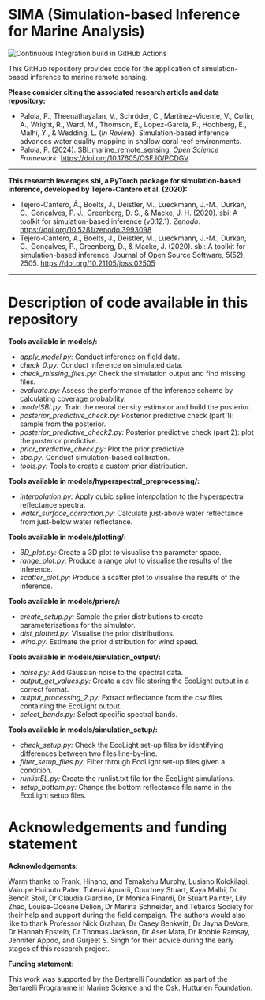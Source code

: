 # SIMA (Simulation-based Inference for Marine Analysis)

![Continuous Integration build in GitHub Actions](https://github.com/pirtapalola/seascapeRS/workflows/CI/badge.svg?branch=main)



This GitHub repository provides code for the application of simulation-based inference to marine remote sensing.

**Please consider citing the associated research article and data repository:**
- Palola, P., Theenathayalan, V., Schröder, C., Martinez-Vicente, V., Collin, A., Wright, R., Ward, M., Thomson, E., Lopez-Garcia, P., Hochberg, E., Malhi, Y., & Wedding, L. (*In Review*). Simulation-based inference advances water
  quality mapping in shallow coral reef environments.
- Palola, P. (2024). SBI_marine_remote_sensing. *Open Science Framework*. https://doi.org/10.17605/OSF.IO/PCDGV


--------------------------------------------------------------------------------------------------------------------------------------------------------------------------------------------------------------------------------------
**This research leverages sbi, a PyTorch package for simulation-based inference, developed by Tejero-Cantero et al. (2020):**
- Tejero-Cantero, Á., Boelts, J., Deistler, M., Lueckmann, J.-M., Durkan, C., Gonçalves, P. J., Greenberg, D. S., & Macke, J. H. (2020). sbi: A toolkit for simulation-based inference (v0.12.1). *Zenodo*. https://doi.org/10.5281/zenodo.3993098
- Tejero-Cantero, A., Boelts, J., Deistler, M., Lueckmann, J.-M., Durkan, C., Gonçalves, P., Greenberg, D., & Macke, J. (2020). sbi: A toolkit for simulation-based inference. Journal of Open Source Software, 5(52), 2505. https://doi.org/10.21105/joss.02505
--------------------------------------------------------------------------------------------------------------------------------------------------------------------------------------------------------------------------------------




# Description of code available in this repository


**Tools available in models/:**
- *apply_model.py:* Conduct inference on field data.
- *check_0.py:* Conduct inference on simulated data.
- *check_missing_files.py:* Check the simulation output and find missing files.
- *evaluate.py:*  Assess the performance of the inference scheme by calculating coverage probability.
- *modelSBI.py:* Train the neural density estimator and build the posterior.
- *posterior_predictive_check.py:* Posterior predictive check (part 1): sample from the posterior.
- *posterior_predictive_check2.py:* Posterior predictive check (part 2): plot the posterior predictive.
- *prior_predictive_check.py:* Plot the prior predictive.
- *sbc.py:* Conduct simulation-based calibration.
- *tools.py:* Tools to create a custom prior distribution.

**Tools available in models/hyperspectral_preprocessing/:**
- *interpolation.py:* Apply cubic spline interpolation to the hyperspectral reflectance spectra.
- *water_surface_correction.py:* Calculate just-above water reflectance from just-below water reflectance.

**Tools available in models/plotting/:**
- *3D_plot.py:* Create a 3D plot to visualise the parameter space.
- *range_plot.py:* Produce a range plot to visualise the results of the inference.
- *scatter_plot.py:* Produce a scatter plot to visualise the results of the inference.

**Tools available in models/priors/:**
- *create_setup.py:* Sample the prior distributions to create parameterisations for the simulator.
- *dist_plotted.py:* Visualise the prior distributions.
- *wind.py:* Estimate the prior distribution for wind speed.

**Tools available in models/simulation_output/:**
- *noise.py:* Add Gaussian noise to the spectral data.
- *output_get_values.py:* Create a csv file storing the EcoLight output in a correct format.
- *output_processing_2.py:* Extract reflectance from the csv files containing the EcoLight output.
- *select_bands.py:* Select specific spectral bands.

**Tools available in models/simulation_setup/:**
- *check_setup.py:* Check the EcoLight set-up files by identifying differences between two files line-by-line.
- *filter_setup_files.py:* Filter through EcoLight set-up files given a condition.
- *runlistEL.py:* Create the runlist.txt file for the EcoLight simulations.
- *setup_bottom.py:* Change the bottom reflectance file name in the EcoLight setup files.




# Acknowledgements and funding statement


**Acknowledgements:**

Warm thanks to Frank, Hinano, and Temakehu Murphy, Lusiano Kolokilagi, Vairupe Huioutu Pater, Tuterai Apuarii, Courtney Stuart, Kaya Malhi, Dr Benoît Stoll, Dr Claudia Giardino, Dr Monica Pinardi, Dr Stuart Painter, Lily Zhao, Louise-Océane Delion, Dr Marina Schneider, and Tetiaroa Society for their help and support during the field campaign. The authors would also like to thank Professor Nick Graham, Dr Casey Benkwitt, Dr Jayna DeVore, Dr Hannah Epstein, Dr Thomas Jackson, Dr Aser Mata, Dr Robbie Ramsay, Jennifer Appoo, and Gurjeet S. Singh for their advice during the early stages of this research project.


**Funding statement:**

This work was supported by the Bertarelli Foundation as part of the Bertarelli Programme in Marine Science and the Osk. Huttunen Foundation.

